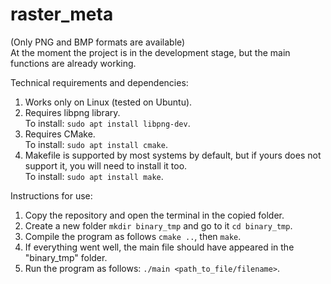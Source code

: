 # raster_meta
(Only PNG and BMP formats are available)<br>
At the moment the project is in the development stage, but the main functions are already working.

Technical requirements and dependencies:
1. Works only on Linux (tested on Ubuntu).
2. Requires libpng library.<br>
To install: ```sudo apt install libpng-dev```.<br>
3. Requires CMake.<br>
To install: ```sudo apt install cmake```.<br>
4. Makefile is supported by most systems by default, but if yours does not support it, you will need to install it too.<br>
To install: ```sudo apt install make```.

Instructions for use:
1. Copy the repository and open the terminal in the copied folder.
2. Create a new folder ```mkdir binary_tmp``` and go to it ```cd binary_tmp```.
3. Compile the program as follows ```cmake ..```, then ```make```.
4. If everything went well, the main file should have appeared in the "binary_tmp" folder.
6. Run the program as follows: ```./main <path_to_file/filename>```.